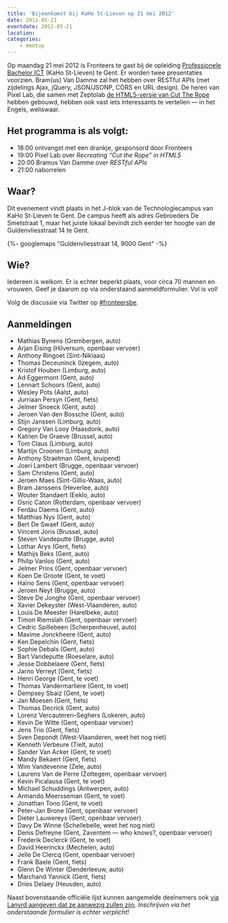 ```yaml
---
title: 'Bijeenkomst bij KaHo St-Lieven op 21 mei 2012'
date: 2012-05-21
eventdate: 2012-05-21
location:
categories:
    - meetup
---
```


Op maandag 21 mei 2012 is Fronteers te gast bij de opleiding [Professionele Bachelor ICT](http://www.ikdoeict.be/nl/) (KaHo St-Lieven) te Gent. Er worden twee presentaties voorzien. Bram(us) Van Damme zal het hebben over RESTful APIs (met zijdelings Ajax, jQuery, JSON/JSONP, CORS en URL design). De heren van Pixel Lab, die samen met Zeptolab [de HTML5-versie van Cut The Rope](https://web.archive.org/web/20131127223442/http://www.cuttherope.ie/dev/) hebben gebouwd, hebben ook vast iets interessants te vertellen — in het Engels, weliswaar.

## Het programma is als volgt:

-   18:00 ontvangst met een drankje, gesponsord door Fronteers
-   19:00 Pixel Lab over _Recreating “Cut the Rope” in HTML5_
-   20:00 Bramus Van Damme over _RESTful APIs_
-   21:00 naborrelen

## Waar?

Dit evenement vindt plaats in het J-blok van de Technologiecampus van KaHo St-Lieven te Gent. De campus heeft als adres Gebroeders De Smetstraat 1, maar het juiste lokaal bevindt zich eerder ter hoogte van de Guldenvliesstraat 14 te Gent.

{%- googlemaps "Guldenvliesstraat 14, 9000 Gent" -%}

## Wie?

Iedereen is welkom. Er is echter beperkt plaats, voor circa 70 mannen en vrouwen. Geef je daarom op via onderstaand aanmeldformulier. Vol is vol!

Volg de discussie via Twitter op [#fronteersbe](https://twitter.com/search?q=%23fronteersbe).

## Aanmeldingen

-   Mathias Bynens (Grembergen, auto)
-   Arjan Eising (Hilversum, openbaar vervoer)
-   Anthony Ringoet (Sint-Niklaas)
-   Thomas Deceuninck (Izegem, auto)
-   Kristof Houben (Limburg, auto)
-   Ad Eggermont (Gent, auto)
-   Lennart Schoors (Gent, auto)
-   Wesley Pots (Aalst, auto)
-   Jurriaan Persyn (Gent, fiets)
-   Jelmer Snoeck (Gent, auto)
-   Jeroen Van den Bossche (Gent, auto)
-   Stijn Janssen (Limburg, auto)
-   Gregory Van Looy (Haasdonk, auto)
-   Katrien De Graeve (Brussel, auto)
-   Tom Claus (Limburg, auto)
-   Martijn Croonen (Limburg, auto)
-   Anthony Straetman (Gent, kruipend)
-   Joeri Lambert (Brugge, openbaar vervoer)
-   Sam Christens (Gent, auto)
-   Jeroen Maes (Sint-Gillis-Waas, auto)
-   Bram Janssens (Heverlee, auto)
-   Wouter Standaert (Eeklo, auto)
-   Osric Caton (Rotterdam, openbaar vervoer)
-   Ferdau Daems (Gent, auto)
-   Matthias Nys (Gent, auto)
-   Bert De Swaef (Gent, auto)
-   Vincent Joris (Brussel, auto)
-   Steven Vandeputte (Brugge, auto)
-   Lothar Arys (Gent, fiets)
-   Mathijs Beks (Gent, auto)
-   Philip Vanloo (Gent, auto)
-   Jelmer Prins (Gent, openbaar vervoer)
-   Koen De Groote (Gent, te voet)
-   Haïno Sens (Gent, openbaar vervoer)
-   Jeroen Neyt (Brugge, auto)
-   Steve De Jonghe (Gent, openbaar vervoer)
-   Xavier Dekeyster (West-Vlaanderen, auto)
-   Louis De Meester (Harelbeke, auto)
-   Timon Riemslah (Gent, openbaar vervoer)
-   Cedric Spillebeen (Scherpenheuvel, auto)
-   Maxime Jonckheere (Gent, auto)
-   Ken Depelchin (Gent, fiets)
-   Sophie Debals (Gent, auto)
-   Bart Vandeputte (Roeselare, auto)
-   Jesse Dobbelaere (Gent, fiets)
-   Jarno Verreyt (Gent, fiets)
-   Henri George (Gent, te voet)
-   Thomas Vandermarliere (Gent, te voet)
-   Dempsey Sbaiz (Gent, te voet)
-   Jan Moesen (Gent, fiets)
-   Thomas Decrick (Gent, auto)
-   Lorenz Vercauteren-Seghers (Lokeren, auto)
-   Kevin De Witte (Gent, openbaar vervoer)
-   Jens Trio (Gent, fiets)
-   Sven Depondt (West-Vlaanderen, weet het nog niet)
-   Kenneth Verbeure (Tielt, auto)
-   Sander Van Acker (Gent, te voet)
-   Mandy Bekaert (Gent, fiets)
-   Wim Vandevenne (Zele, auto)
-   Laurens Van de Perre (Zottegem, openbaar vervoer)
-   Kevin Picalausa (Gent, te voet)
-   Michael Schuddings (Antwerpen, auto)
-   Armando Meersseman (Gent, te voet)
-   Jonathan Tono (Gent, te voet)
-   Peter-Jan Brone (Gent, openbaar vervoer)
-   Dieter Lauwereys (Gent, openbaar vervoer)
-   Davy De Winne (Schellebelle, weet het nog niet)
-   Denis Defreyne (Gent, Zaventem — who knows?, openbaar vervoer)
-   Frederik Declerck (Gent, te voet)
-   David Heerinckx (Mechelen, auto)
-   Jelle De Clercq (Gent, openbaar vervoer)
-   Frank Baele (Gent, fiets)
-   Glenn De Winter (Denderleeuw, auto)
-   Marchand Yannick (Gent, fiets)
-   Dries Delaey (Heusden, auto)

Naast bovenstaande officiële lijst kunnen aangemelde deelnemers ook [via Lanyrd aangeven dat ze aanwezig zullen zijn](https://web.archive.org/web/20171002053735/http://lanyrd.com/2012/fronteersbe-kahosl/). _Inschrijven via het onderstaande formulier is echter verplicht!_
